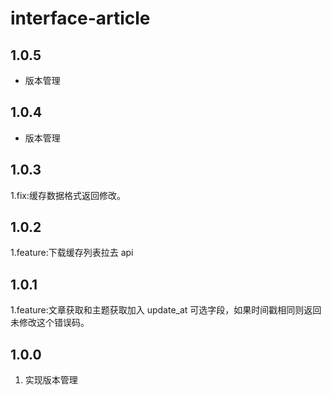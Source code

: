 # interface-article

## 1.0.5
- 版本管理

## 1.0.4
- 版本管理

## 1.0.3
1.fix:缓存数据格式返回修改。

## 1.0.2
1.feature:下载缓存列表拉去 api

## 1.0.1
1.feature:文章获取和主题获取加入 update_at 可选字段，如果时间戳相同则返回未修改这个错误码。

## 1.0.0
1. 实现版本管理

